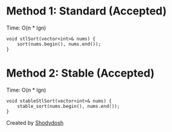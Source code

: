 # Method 1: Standard (Accepted) 
Time: O(n * lgn)

```
void stlSort(vector<int>& nums) {
	sort(nums.begin(), nums.end());
}
```
# Method 2: Stable (Accepted) 
Time: O(n * lgn)

```
void stableStlSort(vector<int>& nums) {
	stable_sort(nums.begin(), nums.end());
}
```

Created by [Shodydosh]("https://github.com/Shodydosh")
